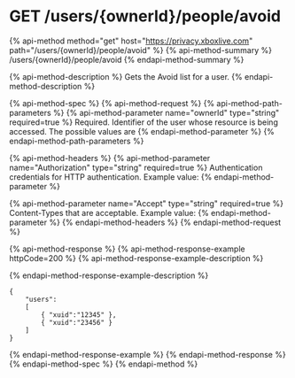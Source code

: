# GET /users/{ownerId}/people/avoid

{% api-method method="get" host="https://privacy.xboxlive.com" path="/users/{ownerId}/people/avoid" %}
{% api-method-summary %}
/users/{ownerId}/people/avoid
{% endapi-method-summary %}

{% api-method-description %}
Gets the Avoid list for a user.
{% endapi-method-description %}

{% api-method-spec %}
{% api-method-request %}
{% api-method-path-parameters %}
{% api-method-parameter name="ownerId" type="string" required=true %}
Required. Identifier of the user whose resource is being accessed. The possible values are
{% endapi-method-parameter %}
{% endapi-method-path-parameters %}

{% api-method-headers %}
{% api-method-parameter name="Authorization" type="string" required=true %}
Authentication credentials for HTTP authentication. Example value:
{% endapi-method-parameter %}

{% api-method-parameter name="Accept" type="string" required=true %}
Content-Types that are acceptable. Example value:
{% endapi-method-parameter %}
{% endapi-method-headers %}
{% endapi-method-request %}

{% api-method-response %}
{% api-method-response-example httpCode=200 %}
{% api-method-response-example-description %}

{% endapi-method-response-example-description %}

```text
{
    "users":
    [
        { "xuid":"12345" },
        { "xuid":"23456" }
    ]
}
```
{% endapi-method-response-example %}
{% endapi-method-response %}
{% endapi-method-spec %}
{% endapi-method %}

